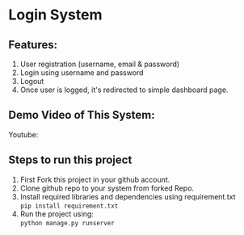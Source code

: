 # Login System

## Features: 
1. User registration (username, email & password)
2. Login using username and password
3. Logout
4. Once user is logged, it's redirected to simple dashboard page.

## Demo Video of This System:
Youtube: 


## Steps to run this project
1. First Fork this project in your github account.
2. Clone github repo to your system from forked Repo.
3. Install required libraries and dependencies using requirement.txt <br>
   ```pip install requirement.txt ```
4. Run the project using: <br>
   ```python manage.py runserver```
